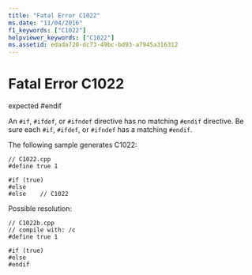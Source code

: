 ```yaml
---
title: "Fatal Error C1022"
ms.date: "11/04/2016"
f1_keywords: ["C1022"]
helpviewer_keywords: ["C1022"]
ms.assetid: edada720-dc73-49bc-bd93-a7945a316312
---
```

# Fatal Error C1022

expected #endif

An `#if`, `#ifdef`, or `#ifndef` directive has no matching `#endif` directive. Be sure each `#if`, `#ifdef`, or `#ifndef` has a matching `#endif`.

The following sample generates C1022:

```
// C1022.cpp
#define true 1

#if (true)
#else
#else    // C1022
```

Possible resolution:

```
// C1022b.cpp
// compile with: /c
#define true 1

#if (true)
#else
#endif
```